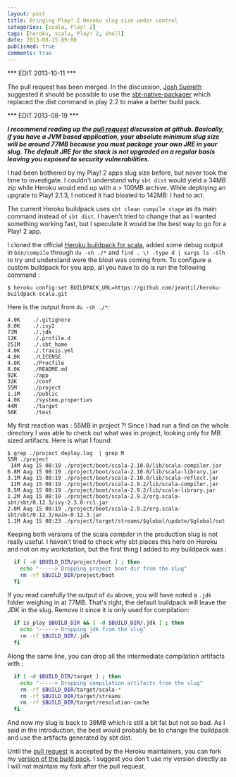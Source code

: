 ```yaml
---
layout: post
title: Bringing Play! 2 Heroku slug size under control
categories: [scala, Play! 2]
tags: [heroku, scala, Play! 2, shell]
date: 2013-08-15 09:00
published: true
comments: true
---
```

*** EDIT 2013-10-11 ***

The pull request has been merged. In the discussion, [Josh Suereth](http://jsuereth.com/) suggested it should be possible to use the [sbt-native-packager](http://www.scala-sbt.org/sbt-native-packager/) which replaced the dist command in play 2.2 to make a better build pack. 

*** EDIT 2013-08-19 ***

***I recommend reading up the [pull request](https://github.com/heroku/heroku-buildpack-scala/pull/48) discussion at github. Basically, if you have a JVM based application, your absolute minimum slug size will be around 77MB because you _must_ package your own JRE in your slug. The default JRE for the stack is not upgraded on a regular basis leaving you exposed to security vulnerabilities.***

I had been bothered by my Play! 2 apps slug size before, but never took the time to investigate. I couldn't understand why `sbt dist` would yield a 34MB zip while Heroku would end up with a > 100MB archive. While deploying an upgrate to Play! 2.1.3, I noticed it had bloated to 142MB: I had to act.

The current Heroku buildpack uses `sbt clean compile stage` as its main command instead of `sbt dist`. I haven't tried to change that as I wanted something working fast, but I speculate it would be the best way to go for a Play! 2 app. 

I cloned the official [Heroku buildpack for scala](https://github.com/heroku/heroku-buildpack-scala), added some debug output in `bin/compile` through `du -sh ./*` and `find . \! -type d | xargs ls -Slh` to try and understand were the bloat was coming from. To configure a custom buildpack for you app, all you have to do is run the following command :
```
$ heroku config:set BUILDPACK_URL=https://github.com/jeantil/heroku-buildpack-scala.git
```

Here is the output from `du -sh ./*`:
```
4.0K	./.gitignore
8.0K	./.ivy2
77M		./.jdk
12K		./.profile.d
251M	./.sbt_home
4.0K	./.travis.yml
4.0K	./LICENSE
4.0K	./Procfile
8.0K	./README.md
92K		./app
32K		./conf
55M		./project
1.1M	./public
4.0K	./system.properties
44M		./target
56K		./test
```

My first reaction was : 55MB in project ?! Since I had run a find on the whole directory I was able to check out what was in project, looking only for MB sized artifacts. Here is what I found:

```
$ grep ./project deploy.log  | grep M
55M	./project
 14M Aug 15 08:19 ./project/boot/scala-2.10.0/lib/scala-compiler.jar
6.8M Aug 15 08:19 ./project/boot/scala-2.10.0/lib/scala-library.jar
3.1M Aug 15 08:19 ./project/boot/scala-2.10.0/lib/scala-reflect.jar
 11M Aug 15 08:19 ./project/boot/scala-2.9.2/lib/scala-compiler.jar
8.5M Aug 15 08:19 ./project/boot/scala-2.9.2/lib/scala-library.jar
1.2M Aug 15 08:19 ./project/boot/scala-2.9.2/org.scala-sbt/sbt/0.12.3/ivy-2.3.0-rc1.jar
2.0M Aug 15 08:19 ./project/boot/scala-2.9.2/org.scala-sbt/sbt/0.12.3/main-0.12.3.jar
1.1M Aug 15 08:23 ./project/target/streams/$global/update/$global/out
```

Keeping both versions of the scala *compiler* in the production slug is not really useful. I haven't tried to check why sbt places this here on Heroku and not on my workstation, but the first thing I added to my buildpack was : 

```bash
  if [ -d $BUILD_DIR/project/boot ] ; then
    echo "-----> Dropping project boot dir from the slug" 
    rm -rf $BUILD_DIR/project/boot  
  fi
```

If you read carefully the output of `du` above, you will have noted a `.jdk` folder weighing in at 77MB. That's right, the default buildpack will leave the JDK in the slug. Remove it since it is only used for compilation: 
```bash
  if is_play $BUILD_DIR && [ -d $BUILD_DIR/.jdk ] ; then
    echo "-----> Dropping jdk from the slug" 
    rm -rf $BUILD_DIR/.jdk    
  fi 
```

Along the same line, you can drop all the intermediate compilation artifacts with : 
```bash
  if [ -d $BUILD_DIR/target ] ; then
    echo "-----> Dropping compilation artifacts from the slug" 
    rm -rf $BUILD_DIR/target/scala-*
    rm -rf $BUILD_DIR/target/streams
    rm -rf $BUILD_DIR/target/resolution-cache 
  fi
```

And now my slug is back to 39MB which is still a bit fat but not so bad. As I said in the introduction, the best would probably be to change the buildpack and use the artifacts generated by sbt dist.

Until the [pull request](https://github.com/heroku/heroku-buildpack-scala/pull/48) is accepted by the Heroku maintainers, you can fork my [version of the build pack](https://github.com/jeantil/heroku-buildpack-scala). I suggest you don't use my version directly as I will not maintain my fork after the pull request.


